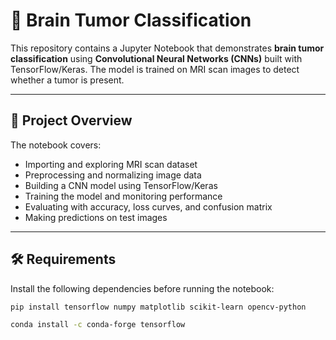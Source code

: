 # 🧠 Brain Tumor Classification

This repository contains a Jupyter Notebook that demonstrates **brain tumor classification** using **Convolutional Neural Networks (CNNs)** built with TensorFlow/Keras. The model is trained on MRI scan images to detect whether a tumor is present.

---

## 📌 Project Overview
The notebook covers:
- Importing and exploring MRI scan dataset
- Preprocessing and normalizing image data
- Building a CNN model using TensorFlow/Keras
- Training the model and monitoring performance
- Evaluating with accuracy, loss curves, and confusion matrix
- Making predictions on test images

---

## 🛠 Requirements
Install the following dependencies before running the notebook:

```bash
pip install tensorflow numpy matplotlib scikit-learn opencv-python
```
```bash
conda install -c conda-forge tensorflow
